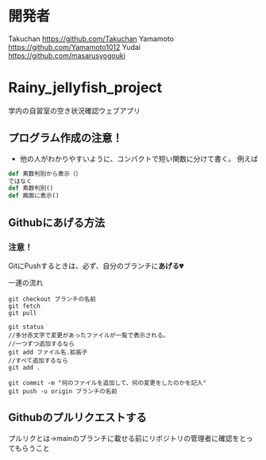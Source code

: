 # 開発者
Takuchan https://github.com/Takuchan
Yamamoto https://github.com/Yamamoto1012
Yudai https://github.com/masarusyogouki
# Rainy_jellyfish_project
学内の自習室の空き状況確認ウェブアプリ

## プログラム作成の注意！
- 他の人がわかりやすいように、コンパクトで短い関数に分けて書く。
例えば
```Python
def 素数判別から表示（）
ではなく
def 素数判別()
def 画面に表示()
```

## Githubにあげる方法
### 注意！
GitにPushするときは、必ず、自分のブランチに**あげる💔**

一連の流れ

```
git checkout ブランチの名前
git fetch
git pull

git status
//多分赤文字で変更があったファイルが一覧で表示される。
//一つずつ追加するなら
git add ファイル名.拡張子
//すべて追加するなら
git add .

git commit -m "何のファイルを追加して、何の変更をしたのかを記入"
git push -u origin ブランチの名前
```

## Githubのプルリクエストする
プルリクとは→mainのブランチに載せる前にリポジトリの管理者に確認をとってもらうこと
